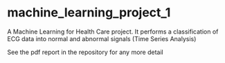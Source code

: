 # machine_learning_project_1
A Machine Learning for Health Care project. It performs a classification of ECG data into normal and abnormal signals (Time Series Analysis)

See the pdf report in the repository for any more detail
